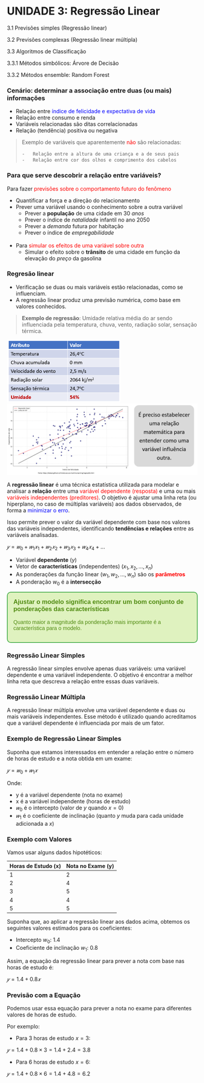 # UNIDADE 3:  Regressão Linear

3.1 Previsões simples (Regressão linear)

3.2 Previsões complexas (Regressão linear múltipla)

3.3   Algoritmos de Classificação

3.3.1 Métodos simbólicos: Árvore de Decisão

3.3.2 Métodos ensemble: Random Forest


### Cenário: determinar a associação entre duas (ou mais) informações


-   Relação entre <span style="color:blue">índice de felicidade e expectativa de vida</span>
-   Relação entre consumo e renda
-   Variáveis relacionadas são ditas correlacionadas
-   Relação (tendência) positiva ou negativa

<blockquote> 
Exemplo de variáveis que aparentemente <span style="color:red">não</span> são relacionadas:
   
    -   Relação entre a altura de uma criança e a de seus pais
    -   Relação entre cor dos olhos e comprimento dos cabelos
</blockquote>


### Para que serve descobrir a relação entre variáveis?

Para fazer <span style="color:red">previsões sobre o comportamento futuro do fenômeno</span>

* Quantificar a força e a direção do relacionamento
* Prever uma variável usando o conhecimento sobre a outra variável
  * Prever a **população** de uma cidade em 30 *anos*
  * Prever o índice de *natalidade* infantil no ano 2050
  * Prever a *demanda* futura por habitação
  * Prever o índice de *empregabilidade*
 </br></br>
* Para <span style="color:red">simular os efeitos de uma variável sobre outra</span>
  * Simular o efeito sobre o **trânsito** de uma cidade em função da elevação do *preço* da gasolina


### Regresão linear

* Verificação se duas ou mais variáveis estão relacionadas, como se influenciam.
* A regressão linear produz uma previsão numérica, como base em valores conhecidos.


<blockquote> 
<b>Exemplo de regressão</b>: Umidade relativa média do ar sendo influenciada pela temperatura, chuva, vento, radiação solar, sensação térmica. 
</blockquote>
<img src="../images/fig2.png" width=300 />

<img src="../images/fig1.png" />

A **regressão linear** é uma técnica estatística utilizada para modelar e analisar a **relação** entre uma <span style="color:red">variável dependente (resposta)</span> e uma ou mais <span style="color:red">variáveis independentes (preditores)</span>. O objetivo é ajustar uma linha reta (ou hiperplano, no caso de múltiplas variáveis) aos dados observados, de forma a <span style="color:blue">minimizar o erro</span>. 

Isso permite prever o valor da variável dependente com base nos valores das variáveis independentes, identificando **tendências e relações** entre as variáveis analisadas.


$𝑦= 𝑤_0+ 𝑤_1 𝑥_1+𝑤_2 𝑥_2+𝑤_3 𝑥_3+𝑤_4 𝑥_4+…$

* Variável **dependente** $(y)$
* Vetor de **características** (independentes) $(x_1, x_2,..., x_n)$
* As ponderações da função linear $(w_1, w_2,..., w_n)$ são os <span style="color:red">**parâmetros**</span>
* A ponderação $w_0$ é a **intersecção**



<div style="border: 2px solid #4CAF50; padding: 15px; border-radius: 10px; background-color: #DFF2BF; color: #4F8A10; font-family: Arial;">
  <h3 style="margin-top: 0;">Ajustar o modelo significa encontrar um bom conjunto de ponderações das características</h3>
  <p>Quanto maior a magnitude da ponderação mais importante é a característica para o modelo.</p>
</div>

### Regressão Linear Simples

A regressão linear simples envolve apenas duas variáveis: uma variável dependente e uma variável independente. O objetivo é encontrar a melhor linha reta que descreva a relação entre essas duas variáveis.

### Regressão Linear Múltipla

A regressão linear múltipla envolve uma variável dependente e duas ou mais variáveis independentes. Esse método é utilizado quando acreditamos que a variável dependente é influenciada por mais de um fator.

### Exemplo de Regressão Linear Simples
 Suponha que estamos interessados em entender a relação entre o número de horas de estudo e a nota obtida em um exame:

$𝑦= 𝑤_0+ 𝑤_1 𝑥$

Onde:

* y é a variável dependente (nota no exame)
* x é a variável independente (horas de estudo)
* $𝑤_0$ é o intercepto (valor de $y$ quando $x = 0$)
* $𝑤_1$ é o coeficiente de inclinação (quanto $y$ muda para cada unidade adicionada a $x$)


### Exemplo com Valores

Vamos usar alguns dados hipotéticos:

| Horas de Estudo (x) | Nota no Exame (y) |
|--------------------------|-------------------------|
| 1                        | 2                       |
| 2                        | 4                       |
| 3                        | 5                       |
| 4                        | 4                       |
| 5                        | 5                       |

Suponha que, ao aplicar a regressão linear aos dados acima, obtemos os seguintes valores estimados para os coeficientes:

- Intercepto $w_0$: 1.4
- Coeficiente de inclinação $w_1$: 0.8

Assim, a equação da regressão linear para prever a nota com base nas horas de estudo é:

$𝑦 = 1.4 + 0.8 𝑥$

### Previsão com a Equação

Podemos usar essa equação para prever a nota no exame para diferentes valores de horas de estudo.

Por exemplo:
- Para 3 horas de estudo $x = 3$:

$𝑦 = 1.4 + 0.8 \times 3 = 1.4 + 2.4 = 3.8$

- Para 6 horas de estudo $x = 6$:

$𝑦 = 1.4 + 0.8 \times 6 = 1.4 + 4.8 = 6.2$

